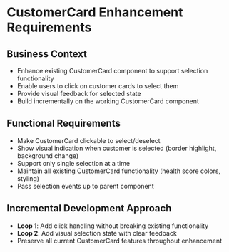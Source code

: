 # CustomerCard Enhancement Requirements

## Business Context
- Enhance existing CustomerCard component to support selection functionality
- Enable users to click on customer cards to select them
- Provide visual feedback for selected state
- Build incrementally on the working CustomerCard component

## Functional Requirements
- Make CustomerCard clickable to select/deselect
- Show visual indication when customer is selected (border highlight, background change)
- Support only single selection at a time
- Maintain all existing CustomerCard functionality (health score colors, styling)
- Pass selection events up to parent component

## Incremental Development Approach
- **Loop 1**: Add click handling without breaking existing functionality
- **Loop 2**: Add visual selection state with clear feedback
- Preserve all current CustomerCard features throughout enhancement